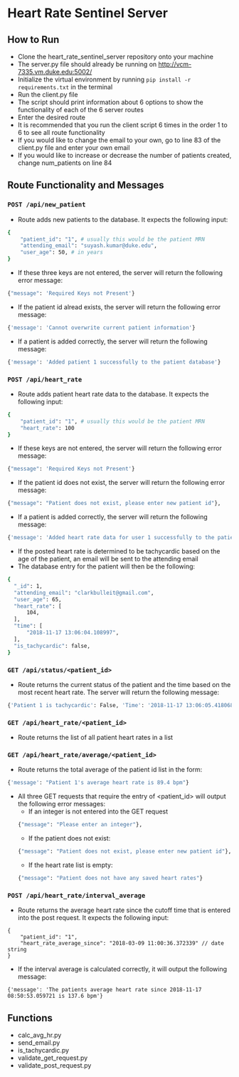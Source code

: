 # Heart Rate Sentinel Server


## How to Run
* Clone the heart_rate_sentinel_server repository onto your machine
* The server.py file should already be running on http://vcm-7335.vm.duke.edu:5002/
* Initialize the virtual environment by running `pip install -r requirements.txt` in the terminal
* Run the client.py file 
* The script should print information about 6 options to show the functionality of each of the 6 server routes
* Enter the desired route
* It is recommended that you run the client script 6 times in the order 1 to 6 to see all route functionality
* If you would like to change the email to your own, go to line 83 of the client.py file and enter your own email
* If you would like to increase or decrease the number of patients created, change num_patients on line 84

## Route Functionality and Messages
### `POST /api/new_patient`
  * Route adds new patients to the database. It expects the following input:
  ```sh
  {
      "patient_id": "1", # usually this would be the patient MRN
      "attending_email": "suyash.kumar@duke.edu", 
      "user_age": 50, # in years
  }
  ```
  * If these three keys are not entered, the server will return the following error message:
  ```sh
  {"message": 'Required Keys not Present'}
  ```
  * If the patient id alread exists, the server will return the following error message:
  ```sh
  {'message': 'Cannot overwrite current patient information'}
  ```
  * If a patient is added correctly, the server will return the following message:
  ```sh
  {'message': 'Added patient 1 successfully to the patient database'}
  ```
### `POST /api/heart_rate`
  * Route adds patient heart rate data to the database. It expects the following input:
  ```sh
  {
      "patient_id": "1", # usually this would be the patient MRN
      "heart_rate": 100
  }
  ```
  * If these keys are not entered, the server will return the following error message:
  ```sh
  {"message": 'Required Keys not Present'}
  ```
  * If the patient id does not exist, the server will return the following error message:
  ```sh
  {"message": "Patient does not exist, please enter new patient id"},
  ```
  * If a patient is added correctly, the server will return the following message:
  ```sh
  {'message': 'Added heart rate data for user 1 successfully to the patient database'}
  ```
  * If the posted heart rate is determined to be tachycardic based on the age of the patient, an email will be sent to the attending email
  * The database entry for the patient will then be the following:
  ```sh
  {
    "_id": 1,
    "attending_email": "clarkbulleit@gmail.com",
    "user_age": 65,
    "heart_rate": [
        104,
    ],
    "time": [
        "2018-11-17 13:06:04.108997",
    ],
    "is_tachycardic": false,
  }
  ```
  
### `GET /api/status/<patient_id>`
  * Route returns the current status of the patient and the time based on the most recent heart rate. The server will return the following message:
   ```sh
  {'Patient 1 is tachycardic': False, 'Time': '2018-11-17 13:06:05.418068'}
  ```

### `GET /api/heart_rate/<patient_id>`
  * Route returns the list of all patient heart rates in a list
### `GET /api/heart_rate/average/<patient_id>` 
  * Route returns the total average of the patient id list in the form:
  ```sh
  {'message': "Patient 1's average heart rate is 89.4 bpm"}
  ```

* All three GET requests that require the entry of <patient_id> will output the following error messages:
  * If an integer is not entered into the GET request
   ```sh
  {"message": "Please enter an integer"},
  ```
  * If the patient does not exist:
   ```sh
  {"message": "Patient does not exist, please enter new patient id"},
  ```
  * If the heart rate list is empty:
   ```sh
  {"message": "Patient does not have any saved heart rates"}
  ```
### `POST /api/heart_rate/interval_average` 
  * Route returns the average heart rate since the cutoff time that is entered into the post request. It expects the following input:
  ```
  {
      "patient_id": "1",
      "heart_rate_average_since": "2018-03-09 11:00:36.372339" // date string
  }
  ```
  * If the interval average is calculated correctly, it will output the following message:
  ```
  {'message': 'The patients average heart rate since 2018-11-17 08:50:53.059721 is 137.6 bpm'}
  ```
  




## Functions
* calc_avg_hr.py
* send_email.py
* is_tachycardic.py
* validate_get_request.py
* validate_post_request.py

